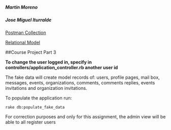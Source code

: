 ##### Martin Moreno
##### Jose Miguel Iturralde

[Postman Collection](https://www.getpostman.com/collections/13a0517fc64e00e3397d)

[Relational Model](https://www.lucidchart.com/publicSegments/view/436bfc59-eb5b-432b-877b-fff0ded0125b/image.png)

##Course Project Part 3

<b>To change the user logged in, specify in controllers/application_controller.rb another user id</b>

The fake data will create model records of: users, profile pages, mail box, messages, events, organizations, comments, comments replies, events invitations and organization invitations.

To populate the application run:
<pre><code>rake db:populate_fake_data
</code></pre>

For correction purposes and only for this assignment, the admin view will be able to all register users